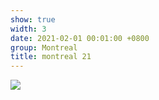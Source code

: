 ```yaml
---
show: true
width: 3
date: 2021-02-01 00:01:00 +0800
group: Montreal
title: montreal 21
---
```

<div>
<a href="/assets/images/photos/montreal/DSC00696.jpg" target="_blank">
    <img data-src="/assets/images/photos/montreal/DSC00696.jpg" class="lazy w-100 rounded-xl" src="{{ '/assets/images/empty_300x200.png' | relative_url }}">
</a>
</div>

